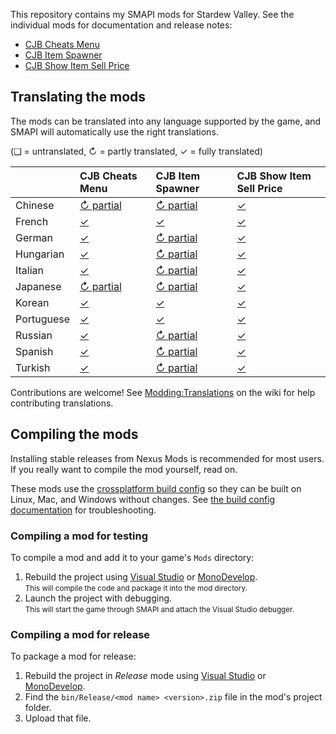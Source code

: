 This repository contains my SMAPI mods for Stardew Valley. See the individual mods for
documentation and release notes:

* [CJB Cheats Menu](CJBCheatsMenu)
* [CJB Item Spawner](CJBItemSpawner)
* [CJB Show Item Sell Price](CJBShowItemSellPrice)

## Translating the mods
The mods can be translated into any language supported by the game, and SMAPI will automatically
use the right translations.

(❑ = untranslated, ↻ = partly translated, ✓ = fully translated)

&nbsp;     | CJB Cheats Menu                         | CJB Item Spawner                         | CJB Show Item Sell Price
---------- | :-------------------------------------- | :--------------------------------------- | :----------------------------------
Chinese    | [↻ partial](CJBCheatsMenu/i18n/zh.json) | [↻ partial](CJBItemSpawner/i18n/zh.json) | [✓](CJBShowItemSellPrice/i18n/zh.json)
French     | [✓](CJBCheatsMenu/i18n/fr.json)        | [✓](CJBItemSpawner/i18n/fr.json)        | [✓](CJBShowItemSellPrice/i18n/fr.json)
German     | [✓](CJBCheatsMenu/i18n/de.json)        | [↻ partial](CJBItemSpawner/i18n/de.json) | [✓](CJBShowItemSellPrice/i18n/de.json)
Hungarian  | [✓](CJBCheatsMenu/i18n/hu.json)        | [↻ partial](CJBItemSpawner/i18n/hu.json) | [✓](CJBShowItemSellPrice/i18n/hu.json)
Italian    | [✓](CJBCheatsMenu/i18n/it.json)        | [↻ partial](CJBItemSpawner/i18n/it.json) | [✓](CJBShowItemSellPrice/i18n/it.json)
Japanese   | [↻ partial](CJBCheatsMenu/i18n/ja.json) | [↻ partial](CJBItemSpawner/i18n/ja.json) | [✓](CJBShowItemSellPrice/i18n/ja.json)
Korean     | [✓](CJBCheatsMenu/i18n/ko.json)        | [✓](CJBItemSpawner/i18n/ko.json)        | [✓](CJBShowItemSellPrice/i18n/ko.json)
Portuguese | [✓](CJBCheatsMenu/i18n/pt.json)        | [✓](CJBItemSpawner/i18n/pt.json)        | [✓](CJBShowItemSellPrice/i18n/pt.json)
Russian    | [✓](CJBCheatsMenu/i18n/ru.json)        | [↻ partial](CJBItemSpawner/i18n/ru.json) | [✓](CJBShowItemSellPrice/i18n/ru.json)
Spanish    | [✓](CJBCheatsMenu/i18n/es.json)        | [↻ partial](CJBItemSpawner/i18n/es.json) | [✓](CJBShowItemSellPrice/i18n/es.json)
Turkish    | [✓](CJBCheatsMenu/i18n/tr.json)        | [↻ partial](CJBItemSpawner/i18n/tr.json) | [✓](CJBShowItemSellPrice/i18n/tr.json)

Contributions are welcome! See [Modding:Translations](https://stardewvalleywiki.com/Modding:Translations)
on the wiki for help contributing translations.

## Compiling the mods
Installing stable releases from Nexus Mods is recommended for most users. If you really want to
compile the mod yourself, read on.

These mods use the [crossplatform build config](https://www.nuget.org/packages/Pathoschild.Stardew.ModBuildConfig)
so they can be built on Linux, Mac, and Windows without changes. See [the build config documentation](https://www.nuget.org/packages/Pathoschild.Stardew.ModBuildConfig)
for troubleshooting.

### Compiling a mod for testing
To compile a mod and add it to your game's `Mods` directory:

1. Rebuild the project using [Visual Studio](https://www.visualstudio.com/vs/community/) or [MonoDevelop](http://www.monodevelop.com/).  
   <small>This will compile the code and package it into the mod directory.</small>
2. Launch the project with debugging.  
   <small>This will start the game through SMAPI and attach the Visual Studio debugger.</small>

### Compiling a mod for release
To package a mod for release:

1. Rebuild the project in _Release_ mode using [Visual Studio](https://www.visualstudio.com/vs/community/) or [MonoDevelop](http://www.monodevelop.com/).
2. Find the `bin/Release/<mod name> <version>.zip` file in the mod's project folder.
3. Upload that file.
